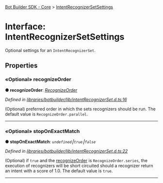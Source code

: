[Bot Builder SDK - Core](../README.md) > [IntentRecognizerSetSettings](../interfaces/botbuilder.intentrecognizersetsettings.md)



# Interface: IntentRecognizerSetSettings


Optional settings for an `IntentRecognizerSet`.


## Properties
<a id="recognizeorder"></a>

### «Optional» recognizeOrder

**●  recognizeOrder**:  *[RecognizeOrder](../enums/botbuilder.recognizeorder.md)* 

*Defined in [libraries/botbuilder/lib/intentRecognizerSet.d.ts:16](https://github.com/Microsoft/botbuilder-js/blob/a28edbb/libraries/botbuilder/lib/intentRecognizerSet.d.ts#L16)*



(Optional) preferred order in which the sets recognizers should be run. The default value is `RecognizeOrder.parallel`.




___

<a id="stoponexactmatch"></a>

### «Optional» stopOnExactMatch

**●  stopOnExactMatch**:  *`undefined`⎮`true`⎮`false`* 

*Defined in [libraries/botbuilder/lib/intentRecognizerSet.d.ts:22](https://github.com/Microsoft/botbuilder-js/blob/a28edbb/libraries/botbuilder/lib/intentRecognizerSet.d.ts#L22)*



(Optional) if `true` and the [recognizeOrder](#recognizeorder) is `RecognizeOrder.series`, the execution of recognizers will be short circuited should a recognizer return an intent with a score of 1.0\. The default value is `true`.




___


